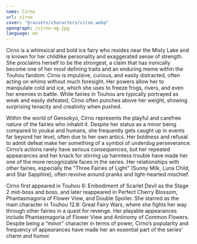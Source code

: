 ```yaml
---
name: Cirno
url: cirno
cover: "@/assets/characters/cirno.webp"
opengraph: /cirno-og.jpg
language: en
---
```


Cirno is a whimsical and bold ice fairy who resides near the Misty Lake and is known for her childlike personality and exaggerated sense of strength. She proclaims herself to be the strongest, a claim that has ironically become one of her most defining traits and an enduring meme within the Touhou fandom. Cirno is impulsive, curious, and easily distracted, often acting on whims without much foresight. Her powers allow her to manipulate cold and ice, which she uses to freeze frogs, rivers, and even her enemies in battle. While fairies in Touhou are typically portrayed as weak and easily defeated, Cirno often punches above her weight, showing surprising tenacity and creativity when pushed.

Within the world of Gensokyo, Cirno represents the playful and carefree nature of the fairies who inhabit it. Despite her status as a minor being compared to youkai and humans, she frequently gets caught up in events far beyond her level, often due to her own antics. Her boldness and refusal to admit defeat make her something of a symbol of underdog perseverance. Cirno’s actions rarely have serious consequences, but her repeated appearances and her knack for stirring up harmless trouble have made her one of the more recognizable faces in the series. Her relationships with other fairies, especially the "Three Fairies of Light" (Sunny Milk, Luna Child, and Star Sapphire), often revolve around pranks and light-hearted mischief.

Cirno first appeared in Touhou 6: Embodiment of Scarlet Devil as the Stage 2 mid-boss and boss, and later reappeared in Perfect Cherry Blossom, Phantasmagoria of Flower View, and Double Spoiler. She starred as the main character in Touhou 12.8: Great Fairy Wars, where she fights her way through other fairies in a quest for revenge. Her playable appearances include Phantasmagoria of Flower View and Antinomy of Common Flowers. Despite being a “minor” character in terms of power, Cirno’s popularity and frequency of appearances have made her an essential part of the series' charm and humor.
